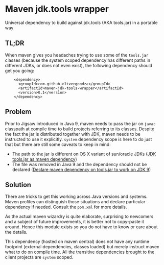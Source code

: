 # Maven jdk.tools wrapper

Universal dependency to build against jdk.tools (AKA tools.jar) in a portable way

## TL;DR

When maven gives you headaches trying to use some of the `tools.jar` classes (because
the system scoped dependency has different paths in different JDKs, or does not
even exist), the following dependency should get you going:

```
    <dependency>
      <groupId>com.github.olivergondza</groupId>
      <artifactId>maven-jdk-tools-wrapper</artifactId>
      <version>0.1</version>
    </dependency>
```

## Problem

Prior to Jigsaw introduced in Java 9, maven needs to pass the jar on `javac` classpath
at compile time to build projects referring to its classes. Despite the fact the jar
is distributed together with JDK, maven needs to be instructed to use it explicitly.
`system` dependency scope is here to do just that but there are still some caveats
to keep in mind:

- The path to the jar is different on OS X variant of sun/oracle JDKs ([JDK tools.jar as maven dependency](http://stackoverflow.com/questions/3080437/jdk-tools-jar-as-maven-dependency/29585979#29585979))
- The file was removed in Java 9 and the dependency should not be declared ([Declare maven dependency on tools.jar to work on JDK 9](http://stackoverflow.com/a/35244168/2091470))

## Solution

There are tricks to get this working across Java versions and systems. Maven profiles
can distinguish those situations and declare particular dependency if needed.
Consult the `pom.xml` for more details.

As the actual maven wizardry is quite elaborate, surprising to newcomers and a
subject of future improvements, it is better not to copy-paste it around. Hence
this module exists so you do not have to know or care about the details.

This dependency (hosted on maven central) does not have any runtime footprint (external
dependencies, classes loaded) but merely instruct maven what to do on compile time.
All the transitive dependencies brought to the client projects are `system` scoped.
